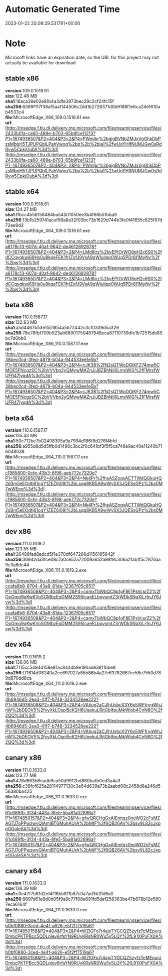 # Automatic Generated Time
2023-01-22 20:08:29.531791+00:00

# Note
Microsoft links have an expiration date, so the URL for this project may not actually be available for download

## stable x86
**version**:109.0.1518.61  
**size**:122.48 MB  
**sha1**:16aca38e02e81b4a3dfe3973bec29c2cf24fc15f  
**sha256**:6599f117f38af5aa1144506c2dd1b2726371d0b9188f1e6ca24e1610ab4533c4  
**file**:MicrosoftEdge_X86_109.0.1518.61.exe  
**url**:[http://msedge.f.tlu.dl.delivery.mp.microsoft.com/filestreamingservice/files/2433b0fa-ca60-489e-b703-65b9fce11213?P1=1674936507&P2=404&P3=2&P4=PWmjbr%2bgjgBVNbZMJxVgGhkDbPzsMbpH5TJPUPQblLPahVwoq%2bp%2b%2bia1%2fwUoYHIfNUMJGw0sRdRyw5CpkjOubA%3d%3d](http://msedge.f.tlu.dl.delivery.mp.microsoft.com/filestreamingservice/files/2433b0fa-ca60-489e-b703-65b9fce11213?P1=1674936507&P2=404&P3=2&P4=PWmjbr%2bgjgBVNbZMJxVgGhkDbPzsMbpH5TJPUPQblLPahVwoq%2bp%2b%2bia1%2fwUoYHIfNUMJGw0sRdRyw5CpkjOubA%3d%3d)  

## stable x64
**version**:109.0.1518.61  
**size**:134.27 MB  
**sha1**:ffbcc4b56158484ba54501050ee3b4f66b51bba9  
**sha256**:13b1b259741acef98a8a32f03bc73b1629d744b3fe0f41655c825f97d72ee9d2  
**file**:MicrosoftEdge_X64_109.0.1518.61.exe  
**url**:[http://msedge.f.tlu.dl.delivery.mp.microsoft.com/filestreamingservice/files/a6178c13-607d-40af-9642-de4612692878?P1=1674936507&P2=404&P3=2&P4=LMd8jrz%2byEPtOrWO8qH2c6S0%2fdCCqyqkwi69Hs0u8kqeFEK1frIZxfJ9VsA9qWIuilpp0WJq5PDr8I1MyNv%2f%2bw%3d%3d](http://msedge.f.tlu.dl.delivery.mp.microsoft.com/filestreamingservice/files/a6178c13-607d-40af-9642-de4612692878?P1=1674936507&P2=404&P3=2&P4=LMd8jrz%2byEPtOrWO8qH2c6S0%2fdCCqyqkwi69Hs0u8kqeFEK1frIZxfJ9VsA9qWIuilpp0WJq5PDr8I1MyNv%2f%2bw%3d%3d)  

## beta x86
**version**:110.0.1587.17  
**size**:122.93 MB  
**sha1**:a5d4467b53e1551854a5b72442c3cf0339d5a329  
**sha256**:78e78fbf709b923ab68901750487948eca87110739dfe1b72515db89bc7d0bb0  
**file**:MicrosoftEdge_X86_110.0.1587.17.exe  
**url**:[http://msedge.f.tlu.dl.delivery.mp.microsoft.com/filestreamingservice/files/38bec0cd-3fed-4879-b04a-944533ee1e5b?P1=1674936507&P2=404&P3=2&P4=cJK38%2fN2sQTWoDGIKF274mw5CMOE5FNcgzSC%2bVVVbn2yQMywMAZnJiJBZBhNIj0LmxWlG%2fFMrsfWUFR47IyqdA%3d%3d](http://msedge.f.tlu.dl.delivery.mp.microsoft.com/filestreamingservice/files/38bec0cd-3fed-4879-b04a-944533ee1e5b?P1=1674936507&P2=404&P3=2&P4=cJK38%2fN2sQTWoDGIKF274mw5CMOE5FNcgzSC%2bVVVbn2yQMywMAZnJiJBZBhNIj0LmxWlG%2fFMrsfWUFR47IyqdA%3d%3d)  

## beta x64
**version**:110.0.1587.17  
**size**:135.43 MB  
**sha1**:50c712bc7b02408305a9a7994d186f8d276f4bfd  
**sha256**:a955d8d5d5ffb0d1496c3bc2f0c641bf3f5f5ca748e9ac40e11240b716048038  
**file**:MicrosoftEdge_X64_110.0.1587.17.exe  
**url**:[http://msedge.f.tlu.dl.delivery.mp.microsoft.com/filestreamingservice/files/c1985800-0cfe-43b3-8f98-aeb772c7320e?P1=1674936507&P2=404&P3=2&P4=Nk4Pr%2fhsASZoqvACTTWdQGkuHQ2d3m5eEOdtj61cgY1ZEZ6j09I%2bLsqg8KB5A9wWySX3JQESsGPz%2bs0M7wWEpg%3d%3d](http://msedge.f.tlu.dl.delivery.mp.microsoft.com/filestreamingservice/files/c1985800-0cfe-43b3-8f98-aeb772c7320e?P1=1674936507&P2=404&P3=2&P4=Nk4Pr%2fhsASZoqvACTTWdQGkuHQ2d3m5eEOdtj61cgY1ZEZ6j09I%2bLsqg8KB5A9wWySX3JQESsGPz%2bs0M7wWEpg%3d%3d)  

## dev x86
**version**:111.0.1619.2  
**size**:123.55 MB  
**sha1**:26488fad8edcd5f1e370df647206d1156185842f  
**sha256**:36942da3fce08c7a0ce52a72009a652a98f9c306a2fab1f5c787daa9c3a8dc44  
**file**:MicrosoftEdge_X86_111.0.1619.2.exe  
**url**:[http://msedge.f.tlu.dl.delivery.mp.microsoft.com/filestreamingservice/files/ccafa8b8-8704-43a8-81da-12367f05c651?P1=1674936508&P2=404&P3=2&P4=cqmxTbWbQC8p1gF8E1PsVcsrZ2%2fOoGmq9qKwKVoSGMbzEqDMM2S95IcaeELbqvsmtZ3rWDkSNqXiLrfnJY6Jvw%3d%3d](http://msedge.f.tlu.dl.delivery.mp.microsoft.com/filestreamingservice/files/ccafa8b8-8704-43a8-81da-12367f05c651?P1=1674936508&P2=404&P3=2&P4=cqmxTbWbQC8p1gF8E1PsVcsrZ2%2fOoGmq9qKwKVoSGMbzEqDMM2S95IcaeELbqvsmtZ3rWDkSNqXiLrfnJY6Jvw%3d%3d)  

## dev x64
**version**:111.0.1619.2  
**size**:136.06 MB  
**sha1**:7115cc5484d158e81ac844db8e190ade3811bbe8  
**sha256**:f71614d08240a2ec697027a85b86b4a27e63782667ee58e7550d789d870dd8ca  
**file**:MicrosoftEdge_X64_111.0.1619.2.exe  
**url**:[http://msedge.f.tlu.dl.delivery.mp.microsoft.com/filestreamingservice/files/4b6946d5-2ea3-41f7-b748-3234526ee222?P1=1674936508&P2=404&P3=2&P4=VAtiug2aCJlhUsbcX3Y6x5WFfrygWhJnW%2bDEOV5%2fvyXkLOspl5cK2H6UqekuLRjtGbIfpuMkWlob4CnN6O%2f2QQ%3d%3d](http://msedge.f.tlu.dl.delivery.mp.microsoft.com/filestreamingservice/files/4b6946d5-2ea3-41f7-b748-3234526ee222?P1=1674936508&P2=404&P3=2&P4=VAtiug2aCJlhUsbcX3Y6x5WFfrygWhJnW%2bDEOV5%2fvyXkLOspl5cK2H6UqekuLRjtGbIfpuMkWlob4CnN6O%2f2QQ%3d%3d)  

## canary x86
**version**:111.0.1633.0  
**size**:123.77 MB  
**sha1**:476d663b6eadb9ca50d9912bd860bafb0ed3a4a3  
**sha256**:c38fcf625a28114977130c3e64d639a73b2aabd08c2458d8a246d556380ba425  
**file**:MicrosoftEdge_X86_111.0.1633.0.exe  
**url**:[http://msedge.f.tlu.dl.delivery.mp.microsoft.com/filestreamingservice/files/61c689fb-3f34-443a-8fe5-5ba81a02896a?P1=1674850157&P2=404&P3=2&P4=gfwQRCHgGxAIEmtqz0noWO2cFsMZAG7J7oPPwzwvQlAmIBTGMuhAUrA%2bMtF%2f6QB26AV%2bsv9L82cJxpeOGoIeSA%3d%3d](http://msedge.f.tlu.dl.delivery.mp.microsoft.com/filestreamingservice/files/61c689fb-3f34-443a-8fe5-5ba81a02896a?P1=1674850157&P2=404&P3=2&P4=gfwQRCHgGxAIEmtqz0noWO2cFsMZAG7J7oPPwzwvQlAmIBTGMuhAUrA%2bMtF%2f6QB26AV%2bsv9L82cJxpeOGoIeSA%3d%3d)  

## canary x64
**version**:111.0.1633.0  
**size**:136.39 MB  
**sha1**:c0e47f7b81d2ef4f16bb811b87c0a7ad3b31d6a0  
**sha256**:8897d61e8d0d05f9a9c77f08e691fd5daf258363be47b678b12e5807eca6164f  
**file**:MicrosoftEdge_X64_111.0.1633.0.exe  
**url**:[http://msedge.f.tlu.dl.delivery.mp.microsoft.com/filestreamingservice/files/b0bf0880-3ced-4e4f-a626-e5f2ff7519a6?P1=1674850158&P2=404&P3=2&P4=WZIGFo7r4ajxTYGCQZ5zyfzTcMEpurzDmbcPKTPBcc5QDLplev6rfsYN9RUyKRsNR0Wu5y5LQY%2fL91XIPxFX0A%3d%3d](http://msedge.f.tlu.dl.delivery.mp.microsoft.com/filestreamingservice/files/b0bf0880-3ced-4e4f-a626-e5f2ff7519a6?P1=1674850158&P2=404&P3=2&P4=WZIGFo7r4ajxTYGCQZ5zyfzTcMEpurzDmbcPKTPBcc5QDLplev6rfsYN9RUyKRsNR0Wu5y5LQY%2fL91XIPxFX0A%3d%3d)  


